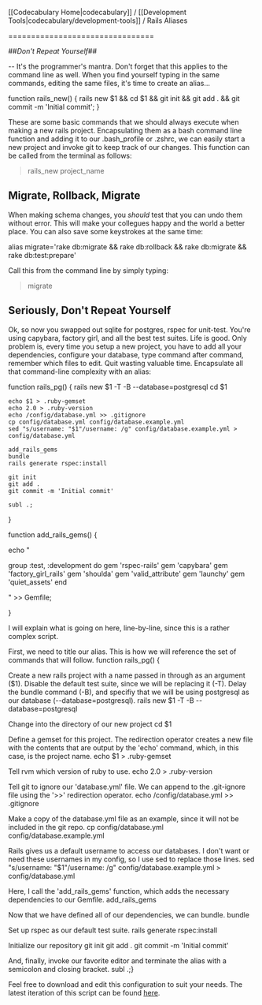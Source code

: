 [[Codecabulary Home|codecabulary]] / [[Development Tools|codecabulary/development-tools]] / Rails Aliases

<!-- ---title: Rails Aliases -->
================================

##_Don't Repeat Yourself_##

-- It's the programmer's mantra. Don't forget that this applies to the command line as well. When you find yourself typing in the same commands, editing the same files, it's time to create an alias...

  function rails_new() { rails new $1 && cd $1 && git init && git add . && git commit -m 'Initial commit'; }

These are some basic commands that we should always execute when making a new rails project. Encapsulating them as a bash command line function and adding it to our .bash_profile or .zshrc, we can easily start a new project and invoke git to keep track of our changes. This function can be called from the terminal as follows:

  >rails_new project_name


## Migrate, Rollback, Migrate ##

When making schema changes, you _should_ test that you can undo them without error. This will make your collegues happy and the world a better place. You can also save some keystrokes at the same time:

  alias migrate='rake db:migrate && rake db:rollback && rake db:migrate && rake db:test:prepare'

Call this from the command line by simply typing:

  >migrate


## Seriously, Don't Repeat Yourself ##

Ok, so now you swapped out sqlite for postgres, rspec for unit-test. You're using capybara, factory girl, and all the best test suites. Life is good. Only problem is, every time you setup a new project, you have to add all your dependencies, configure your database, type command after command, remember which files to edit. Quit wasting valuable time. Encapsulate all that command-line complexity with an alias:

  function rails_pg() {
    rails new $1 -T -B --database=postgresql
    cd $1

    echo $1 > .ruby-gemset
    echo 2.0 > .ruby-version
    echo /config/database.yml >> .gitignore
    cp config/database.yml config/database.example.yml
    sed "s/username: "$1"/username: /g" config/database.example.yml > config/database.yml

    add_rails_gems
    bundle
    rails generate rspec:install

    git init
    git add .
    git commit -m 'Initial commit'

    subl .;
  }


  function add_rails_gems() {

  echo "

  group :test, :development do
    gem 'rspec-rails'
    gem 'capybara'
    gem 'factory_girl_rails'
    gem 'shoulda'
    gem 'valid_attribute'
    gem 'launchy'
    gem 'quiet_assets'
  end

  " >> Gemfile;

  }

I will explain what is going on here, line-by-line, since this is a rather complex script.

First, we need to title our alias. This is how we will reference the set of commands that will follow.
  function rails_pg() {

Create a new rails project with a name passed in through as an argument ($1). Disable the default test suite, since we will be replacing it (-T). Delay the bundle command (-B), and specifiy that we will be using postgresql as our database (--database=postgresql).
  rails new $1 -T -B --database=postgresql

Change into the directory of our new project
  cd $1

Define a gemset for this project. The redirection operator creates a new file with the contents that are output by the 'echo' command, which, in this case, is the project name.
  echo $1 > .ruby-gemset

Tell rvm which version of ruby to use.
  echo 2.0 > .ruby-version

Tell git to ignore our 'database.yml' file. We can append to the .git-ignore file using the '>>' redirection operator.
  echo /config/database.yml >> .gitignore

Make a copy of the database.yml file as an example, since it will not be included in the git repo.
  cp config/database.yml config/database.example.yml

Rails gives us a default username to access our databases. I don't want or need these usernames in my config, so I use sed to replace those lines.
  sed "s/username: "$1"/username: /g" config/database.example.yml > config/database.yml

Here, I call the 'add_rails_gems' function, which adds the necessary dependencies to our Gemfile.
  add_rails_gems

Now that we have defined all of our dependencies, we can bundle.
  bundle

Set up rspec as our default test suite.
  rails generate rspec:install

Initialize our repository
  git init
  git add .
  git commit -m 'Initial commit'

And, finally, invoke our favorite editor and terminate the alias with a semicolon and closing bracket.
  subl .;}

Feel free to download and edit this configuration to suit your needs. The latest iteration of this script can be found [here](https://gist.github.com/radavis/6539343).
